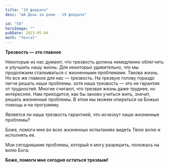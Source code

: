 ```yaml
---
title: "19 февраля"
desc: "АА День за днем - 19 февраля"

id: "50"
heroImage: ""
pubDate: 2023-05-04
moth: "fevral"
---
```


**Трезвость — это главное**

Некоторые из нас думают, что трезвость должна немедленно облегчить и улучшить
нашу жизнь. Для некоторых удивительно, что мы продолжаем сталкиваться с
жизненными проблемами. Такова жизнь. Но все же главное для нас — трезвость. На
трезвую голову гораздо легче решать наши проблемы. хотя наша трезвость — это
не гарантия от трудностей. Многие считают, что трезвая жизнь даже труднее, но
интереснее. Нам приходится, как бы заново учиться жить, значит, решать
жизненные проблемы. В этом мы можем опираться на Божью помощь и на программу.

Является ли наша трезвость гарантией, что исчезнут наши жизненные проблемы?

Боже, помоги мне во всех жизненных испытаниях видеть Твою волю и исполнять ее.

Мои сегодняшние проблемы, который я могу разрешить, положась на волю Бога:

**Боже, помоги мне сегодня остаться трезвым!**
